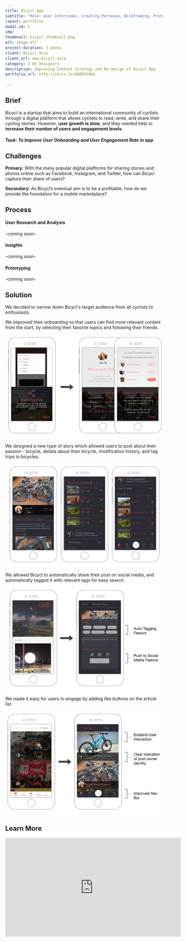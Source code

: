 ```yaml
---
title: Bicycl App
subtitle: "Role: User Interviews, Creating Personas, Wireframing, Prototyping"
layout: portfolio
modal-id: 5
img: 
thumbnail: bicycl_thumbnail.png
alt: image-alt
project-duration: 3 weeks
client: Bicycl Asia
client_url: www.bicycl.asia
category: 3 UX Designers
description: Improving Content Strategy and Re-design of Bicycl App 
portfolio_url: http://invis.io/Q885UYAA4

---
```



## Brief

Bicycl is a startup that aims to build an international community of cyclists through a digital platform that allows cyclists to read, write, and share their cycling stories. 
However, **user growth is slow**, and they needed help to **increase their number of users and engagement levels**.



##### Task: To Improve User Onboarding and User Engagement Rate in app 


## Challenges

**Primary**: With the many popular digital platforms for sharing stories and photos online such as Facebook, Instagram, and Twitter, how can Bicycl capture their share of users?

**Secondary**: As Bicycl’s eventual aim is to be a profitable, how do we provide the foundation for a mobile marketplace?
 

## Process

#### User Research and Analysis

-coming soon-

#### Insights

-coming soon-

#### Prototyping

-coming soon-

## Solution

We decided to narrow down Bicycl's target audience from all cyclists to enthusiasts.

We improved their onboarding so that users can find more relevant content from the start, by selecting their favorite topics and following their friends.

<img src="/img/portfolio/bicycl_onboard.png">


We designed a new type of story which allowed users to post about their passion - bicycle, details about their bicycle, modification history, and tag trips to bicycles.

<img src="/img/portfolio/bicycl_post.png">

We allowed Bicycl to automatically share their post on social media, and automatically tagged it with relevant tags for easy search.

<img src="/img/portfolio/bicycl_social.png">

We made it easy for users to engage by adding like buttons on the article list.

<img src="/img/portfolio/bicycl_list.png">



<!--<iframe width="438" height="930" src="//invis.io/Q885UYAA4" frameborder="0" allowfullscreen="" class="DRAGDIS_iframe"></iframe>-->

## Learn More


<iframe width="560" height="315" src="https://www.youtube.com/embed/o9WVWrpylro" frameborder="0" allowfullscreen></iframe>
